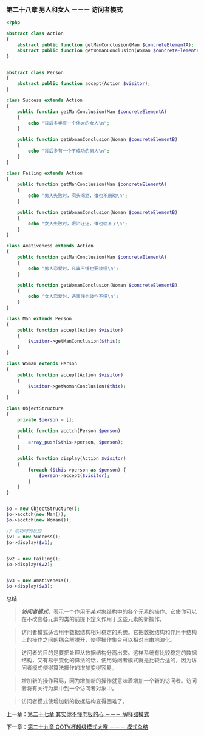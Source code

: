 ### 第二十八章 男人和女人 －－－ 访问者模式

```php
<?php 

abstract class Action
{
    abstract public function getManConclusion(Man $concreteElementA);
    abstract public function getWomanConclusion(Woman $concreteElementB);
}


abstract class Person
{
    abstract public function accept(Action $visitor);
}

class Success extends Action
{
    public function getManConclusion(Man $concreteElementA)
    {
        echo "背后多半有一个伟大的女人\n";
    }

    public function getWomanConclusion(Woman $concreteElementB)
    {
        echo "背后多有一个不成功的男人\n";
    }
}

class Failing extends Action
{
    public function getManConclusion(Man $concreteElementA)
    {
        echo "男人失败时，闷头喝酒，谁也不用劝\n";
    }

    public function getWomanConclusion(Woman $concreteElementB)
    {
        echo "女人失败时，眼泪汪汪，谁也劝不了\n";
    }
}

class Amativeness extends Action
{
    public function getManConclusion(Man $concreteElementA)
    {
        echo "男人恋爱时，凡事不懂也要装懂\n";
    }

    public function getWomanConclusion(Woman $concreteElementB)
    {
        echo "女人恋爱时，遇事懂也装作不懂\n";
    }
}

class Man extends Person
{
    public function accept(Action $visitor)
    {
        $visitor->getManConclusion($this);
    }
}

class Woman extends Person
{
    public function accept(Action $visitor)
    {
        $visitor->getWomanConclusion($this);
    }
}

class ObjectStructure
{
    private $person = [];

    public function acctch(Person $person)
    {
        array_push($this->person, $person);
    }

    public function display(Action $visitor)
    {
        foreach ($this->person as $person) {
            $person->accept($visitor);
        }
    }
}


$o = new ObjectStructure();
$o->acctch(new Man());
$o->acctch(new Woman());

// 成功时的反应
$v1 = new Success();
$o->display($v1);


$v2 = new Failing();
$o->display($v2);


$v3 = new Amativeness();
$o->display($v3);
```

总结

> ***访问者模式***，表示一个作用于某对象结构中的各个元素的操作。它使你可以在不改变各元素的类的前提下定义作用于这些元素的新操作。

> 访问者模式适合用于数据结构相对稳定的系统。它把数据结构和作用于结构上的操作之间的耦合解脱开，使得操作集合可以相对自由地演化。

> 访问者的目的是要把处理从数据结构分离出来。这样系统有比较稳定的数据结构，又有易于变化的算法的话，使用访问者模式就是比较合适的，因为访问者模式使得算法操作的增加变得容易。

> 增加新的操作容易，因为增加新的操作就意味着增加一个新的访问者。访问者将有关行为集中到一个访问者对象中。

> 访问者模式使增加新的数据结构变得困难了。




上一章：[第二十七章 其实你不懂老板的心 －－－ 解释器模式](https://github.com/zhaodongqiu/design-patterns-by-php/blob/master/files/chapter27.md)

下一章：[第二十九章 OOTV杯超级模式大赛 －－－ 模式总结](https://github.com/zhaodongqiu/design-patterns-by-php/blob/master/files/chapter29.md)